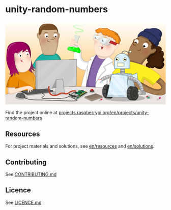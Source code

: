 # unity-random-numbers

![unity-random-numbers](banner.png)

Find the project online at [projects.raspberrypi.org/en/projects/unity-random-numbers](https://projects.raspberrypi.org/en/projects/unity-random-numbers)

## Resources
For project materials and solutions, see [en/resources](https://github.com/raspberrypilearning/unity-random-numbers/tree/master/en/resources) and [en/solutions](https://github.com/raspberrypilearning/unity-random-numbers/tree/master/en/solutions).

## Contributing
See [CONTRIBUTING.md](CONTRIBUTING.md)

## Licence
 See [LICENCE.md](LICENCE.md)